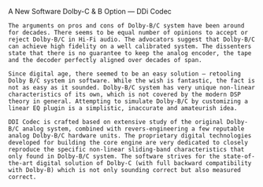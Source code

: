 A New Software Dolby-C & B Option — DDi Codec
 		 
 	The arguments on pros and cons of Dolby-B/C system have been around for decades. There seems to be equal number of opinions to accept or reject Dolby-B/C in Hi-Fi audio. The advocators suggest that Dolby-B/C can achieve high fidelity on a well calibrated system. The dissenters state that there is no guarantee to keep the analog encoder, the tape and the decoder perfectly aligned over decades of span.

 	Since digital age, there seemed to be an easy solution — retooling Dolby B/C system in software. While the wish is fantastic, the fact is not as easy as it sounded. Dolby-B/C system has very unique non-linear characteristics of its own, which is not covered by the modern DSP theory in general. Attempting to simulate Dolby-B/C by customizing a linear EQ plugin is a simplistic, inaccurate and amateurish idea.

 	DDI Codec is crafted based on extensive study of the original Dolby-B/C analog system, combined with revers-engineering a few reputable analog Dolby-B/C hardware units. The proprietary digital technologies developed for building the core engine are very dedicated to closely reproduce the specific non-linear sliding-band characteristics that only found in Dolby-B/C system. The software strives for the state-of-the-art digital solution of Dolby-C (with full backward compatibility with Dolby-B) which is not only sounding correct but also measured correct.
